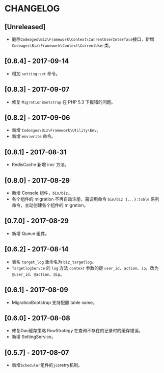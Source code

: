 # CHANGELOG

## [Unreleased]

* 删除`Codeages\Biz\Framework\Context\CurrentUserInterface`接口，新增 `Codeages\Biz\Framework\Context\CurrentUser`类。



## [0.8.4] - 2017-09-14

* 增加 `setting:set` 命令。

## [0.8.3] - 2017-09-07

* 修复 `MigrationBootstrap` 在 PHP 5.3 下报错的问题。

## [0.8.2] - 2017-09-06

* 新增 `Codeages\Biz\Framework\Utility\Env`。
* 新增 `env:write` 命令。

## [0.8.1] - 2017-08-31

* RedisCache 新增 incr 方法。

## [0.8.0] - 2017-08-29

* 新增 Console 组件，`bin/biz`。
* 各个组件的 migration 不再自动注册，需调用命令 `bin/biz {...}:table` 系列命令，主动创建各个组件的 migration。

## [0.7.0] - 2017-08-29

* 新增 Queue 组件。

## [0.6.2] - 2017-08-14

* 表名 `target_log` 重命名为 `biz_targetlog`。
* `TargetlogServce` 的 `log` 方法 `context` 参数的键 `user_id`、`action`、`ip`，改为 `@user_id`、`@action`、`@ip`。

## [0.6.1] - 2017-08-09

* MigrationBootstrap 支持配置 table name。

## [0.6.0] - 2017-08-08

* 修复Dao缓存策略 RowStrategy 在查询不存在的记录时的缓存错误。
* 新增 SettingService。

## [0.5.7] - 2017-08-07

* 新增`Scheduler`组件的`job`retry机制。
